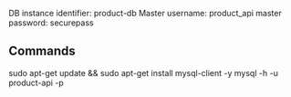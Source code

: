 DB instance identifier: product-db
Master username: product_api 
master password: securepass





## Commands

sudo apt-get update && sudo apt-get install mysql-client -y
mysql -h <RDS-ENDPOINT> -u product-api -p
